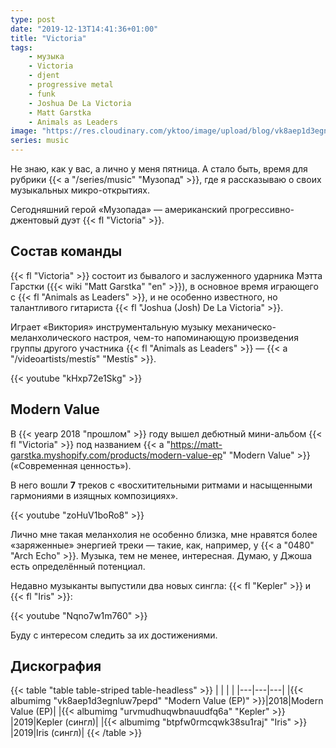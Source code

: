 ```yaml
---
type: post
date: "2019-12-13T14:41:36+01:00"
title: "Victoria"
tags:
    - музыка
    - Victoria
    - djent
    - progressive metal
    - funk
    - Joshua De La Victoria
    - Matt Garstka
    - Animals as Leaders
image: "https://res.cloudinary.com/yktoo/image/upload/blog/vk8aep1d3egnluw7pepd.jpg"
series: music
---
```


Не знаю, как у вас, а лично у меня пятница. А стало быть, время для рубрики {{< a "/series/music" "Музопад" >}}, где я рассказываю о своих музыкальных микро-открытиях.

Сегодняшний герой «Музопада» — американский прогрессивно-джентовый дуэт {{< fl "Victoria" >}}.

<!--more-->

## Состав команды

{{< fl "Victoria" >}} состоит из бывалого и заслуженного ударника Мэтта Гарстки ({{< wiki "Matt Garstka" "en" >}}), в основное время играющего с {{< fl "Animals as Leaders" >}}, и не особенно известного, но талантливого гитариста {{< fl "Joshua (Josh) De La Victoria" >}}.

Играет «Виктория» инструментальную музыку механическо-меланхолического настроя, чем-то напоминающую произведения группы другого участника {{< fl "Animals as Leaders" >}} — {{< a "/videoartists/mestís" "Mestís" >}}.

{{< youtube "kHxp72e1Skg" >}}

## Modern Value

В {{< yearp 2018 "прошлом" >}} году вышел дебютный мини-альбом {{< fl "Victoria" >}} под названием {{< a "https://matt-garstka.myshopify.com/products/modern-value-ep" "Modern Value" >}} («Современная ценность»).

В него вошли **7** треков с «восхитительными ритмами и насыщенными гармониями в изящных композициях».

{{< youtube "zoHuV1boRo8" >}}

Лично мне такая меланхолия не особенно близка, мне нравятся более «заряженные» энергией треки — такие, как, например, у {{< a "0480" "Arch Echo" >}}. Музыка, тем не менее, интересная. Думаю, у Джоша есть определённый потенциал.

Недавно музыканты выпустили два новых сингла: {{< fl "Kepler" >}} и {{< fl "Iris" >}}:

{{< youtube "Nqno7w1m760" >}}

Буду с интересом следить за их достижениями.

## Дискография

{{< table "table table-striped table-headless" >}}
|   |   |   |
|---|---|---|
|{{< albumimg "vk8aep1d3egnluw7pepd" "Modern Value (EP)" >}}|2018|Modern Value (EP)|
|{{< albumimg "urvmudhuqwbnauudfq6a" "Kepler" >}}           |2019|Kepler (сингл)|
|{{< albumimg "btpfw0rmcqwk38su1raj" "Iris" >}}             |2019|Iris (сингл)|
{{< /table >}}
